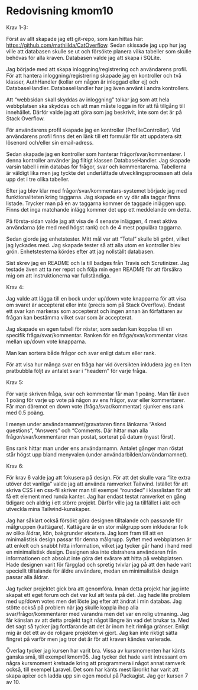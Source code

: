 ---
---
Redovisning kmom10
=========================

Krav 1-3: 

Först av allt skapade jag ett git-repo, som kan hittas här: https://github.com/mathiilda/CatOverflow. Sedan skissade jag upp hur jag ville att databasen skulle se ut och försökte planera vilka tabeller som skulle behövas för alla kraven. Databasen valde jag att skapa i SQLite. 

Jag började med att skapa inloggning/registrering och användarens profil. För att hantera inloggning/registrering skapade jag en kontroller och två klasser, AuthHandler (kollar om någon är inloggad eller ej) och DatabaseHandler. DatabaseHandler har jag även använt i andra kontrollers. 

Att “webbsidan skall skyddas av inloggning” tolkar jag som att hela webbplatsen ska skyddas och att man måste logga in för att få tillgång till innehållet. Därför valde jag att göra som jag beskrivit, inte som det är på Stack Overflow. 

För användarens profil skapade jag en kontroller (ProfileController). Vid användarens profil finns det en länk till ett formulär för att uppdatera sitt lösenord och/eller sin email-adress. 

Sedan skapade jag en kontroller som hanterar frågor/svar/kommentarer. I denna kontroller använder jag flitigt klassen DatabaseHandler. Jag skapade varsin tabell i min databas för frågor, svar och kommentarerna. Tabellerna är väldigt lika men jag tyckte det underlättade utvecklingsprocessen att dela upp det i tre olika tabeller. 

Efter jag blev klar med frågor/svar/kommentars-systemet började jag med funktionaliteten kring taggarna. Jag skapade en vy där alla taggar finns listade. Trycker man på en av taggarna kommer de taggade inläggen upp. Finns det inga matchande inlägg kommer det upp ett meddelande om detta. 

På första-sidan valde jag att visa de 4 senaste inläggen, 4 mest aktiva användarna (de med med högst rank) och de 4 mest populära taggarna. 

Sedan gjorde jag enhetstester. Mitt mål var att “Total” skulle bli grönt, vilket jag lyckades med. Jag skapade tester så att alla utom en kontroller blev grön. Enhetstesterna kördes efter att jag nollställt databasen. 

Sist skrev jag en README och la till badges från Travis och Scrutinizer. Jag testade även att ta ner repot och följa min egen README för att försäkra mig om att instruktionerna var fullständiga. 

 

Krav 4: 

Jag valde att lägga till en bock under up/down vote knapparna för att visa om svaret är accepterat eller inte (precis som på Stack Overflow). Endast ett svar kan markeras som accepterat och ingen annan än författaren av frågan kan bestämma vilket svar som är accepterat.  

Jag skapade en egen tabell för röster, som sedan kan kopplas till en specifik fråga/svar/kommentar. Ranken för en fråga/svar/kommentar visas mellan up/down vote knapparna.  

Man kan sortera både frågor och svar enligt datum eller rank. 

För att visa hur många svar en fråga har vid översikten inkludera jag en liten pratbubbla följt av antalet svar i “headern” för varje fråga.  

 

Krav 5: 

För varje skriven fråga, svar och kommentar får man 1 poäng. Man får även 1 poäng för varje up vote på någon av ens frågor, svar eller kommentarer. Får man däremot en down vote (fråga/svar/kommentar) sjunker ens rank med 0.5 poäng.  

I menyn under användarnamnet/gravataren finns länkarna “Asked questions”, “Answers” och “Comments. Där hittar man alla frågor/svar/kommentarer man postat, sorterat på datum (nyast först).  

Ens rank hittar man under ens användarnamn. Antalet gånger man röstat står högst upp bland menyvalen (under användarbilden/användarnamnet). 

 

 

Krav 6: 

För krav 6 valde jag att fokusera på design. För att det skulle vara “lite extra utöver det vanliga” valde jag att använda ramverket Tailwind. Istället för att skriva CSS i en css-fil skriver man till exempel “rounded” i klasslistan för att få ett element med runda kanter. Jag har endast testat ramverket en gång tidigare och aldrig i ett större projekt. Därför ville jag ta tillfället i akt och utveckla mina Tailwind-kunskaper. 

Jag har såklart också försökt göra designen tilltalande och passande för målgruppen (kattägare). Kattägare är en stor målgrupp som inkluderar folk av olika åldrar, kön, bakgrunder etcetera. Jag kom fram till att en minimalistisk design passar för denna målgrupp. Syftet med webbplatsen är att enkelt och snabbt hitta information, vilket jag tycker går hand i hand med en minimalistisk design. Designen ska inte distrahera användaren från informationen och absolut inte göra det svårare att hitta på webbplatsen. Hade designen varit för färgglad och spretig tvivlar jag på att den hade varit speciellt tilltalande för äldre användare, medan en minimalistisk design passar alla åldrar.  

 

 

Jag tycker projektet gick bra att genomföra. Innan detta projekt har jag inte skapat ett eget forum och det var kul att testa på det. Jag hade lite problem med up/down votes men det löste jag efter att ändrat i min databas. Jag stötte också på problem när jag skulle koppla ihop alla svar/frågor/kommentarer med varandra men det var en rolig utmaning. Jag får känslan av att detta projekt tagit något längre än vad det brukar ta. Med det sagt så tycker jag fortfarande att det är inom helt rimliga gränser. Enligt mig är det ett av de roligare projekten vi gjort. Jag kan inte riktigt sätta fingret på varför men jag tror det är för att kraven kändes varierade.   

 

Överlag tycker jag kursen har varit bra. Vissa av kursmomenten har känts ganska små, till exempel kmom05. Jag tycker det hade varit intressant om några kursmoment kretsade kring att programmera i något annat ramverk också, till exempel Laravel. Det som har känts mest lärorikt har varit att skapa api:er och ladda upp sin egen modul på Packagist. Jag ger kursen 7 av 10. 